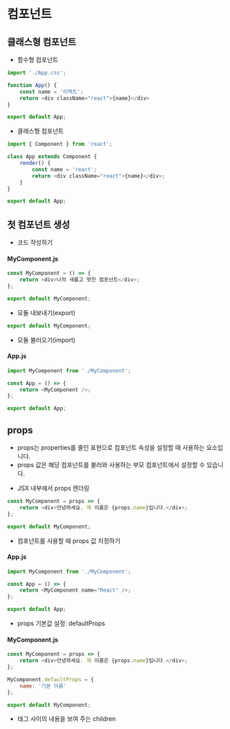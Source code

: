# 컴포넌트 

## 클래스형 컴포넌트 

* 함수형 컴포넌트 

```javascript
import './App.css';

function App() {
	const name = '리액트';
	return <div className="react">{name}</div>
}

export default App;
```

* 클래스형 컴포넌트 

```javascript
import { Component } from 'react';

class App extends Component {
	render() {
		const name = 'react';
		return <div className="react">{name}</div>;
	}
}

export default App;
```

## 첫 컴포넌트 생성 

* 코드 작성하기 

#### MyComponent.js

```javascript
const MyComponent = () => {
	return <div>나의 새롭고 멋진 컴포넌트</div>;
};

export default MyComponent;
```

* 모듈 내보내기(export)

```javascript 
export default MyComponent;
```

* 모듈 불러오기(import)

#### App.js

```javascript 
import MyComponent from './MyComponent';

const App = () => {
	return <MyComponent />;
};

export default App;
```

## props 

- props는 properties를 줄인 표현으로 컴포넌트 속성을 설정할 때 사용하는 요소입니다. 
- props 값은 해당 컴포넌트를 불러와 사용하는 부모 컴포넌트에서 설정할 수 있습니다.

* JSX 내부에서 props 렌더링

```javascript 
const MyComponent = props => {
	return <div>안녕하세요. 제 이름은 {props.name}입니다.</div>;
};

export default MyComponent;
```

* 컴포넌트를 사용할 때 props 값 지정하기 

#### App.js

```javascript
import MyComponent from './MyComponent';

const App = () => {
	return <MyComponent name="React" />;
};

export default App;
```

* props 기본값 설정: defaultProps

#### MyComponent.js

```javascript
const MyComponent = props => {
	return <div>안녕하세요. 제 이름은 {props.name}입니다.</div>;
};

MyComponent.defaultProps = {
	name: '기본 이름'
};

export default MyComponent;
```

* 태그 사이의 내용을 보여 주는 children

